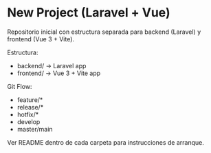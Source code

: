# New Project (Laravel + Vue)

Repositorio inicial con estructura separada para backend (Laravel) y frontend (Vue 3 + Vite).

Estructura:

- backend/  -> Laravel app
- frontend/ -> Vue 3 + Vite app

Git Flow:
- feature/*
- release/*
- hotfix/*
- develop
- master/main

Ver README dentro de cada carpeta para instrucciones de arranque.
